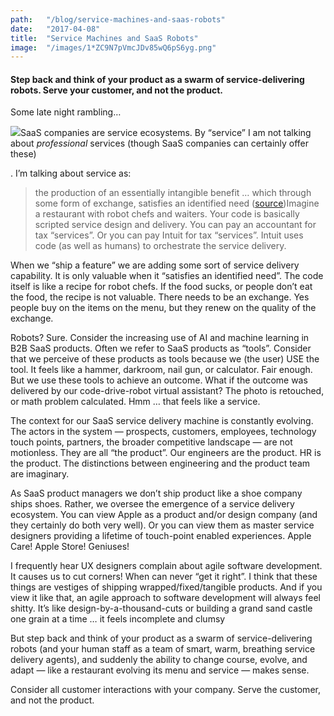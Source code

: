 ```yaml
---
path:	"/blog/service-machines-and-saas-robots"
date:	"2017-04-08"
title:	"Service Machines and SaaS Robots"
image:	"/images/1*ZC9N7pVmcJDv85wQ6pS6yg.png"
---
```


#### Step back and think of your product as a swarm of service-delivering robots. Serve your customer, and not the product.

Some late night rambling…

![](/images/1*ZC9N7pVmcJDv85wQ6pS6yg.png)SaaS companies are service ecosystems. By “service” I am not talking about *professional* services (though SaaS companies can certainly offer these)

. I’m talking about service as:


> the production of an essentially intangible benefit … which through some form of exchange, satisfies an identified need ([source](https://www.archives.gov/preservation/products/definitions/products-services.html))Imagine a restaurant with robot chefs and waiters. Your code is basically scripted service design and delivery. You can pay an accountant for tax “services”. Or you can pay Intuit for tax “services”. Intuit uses code (as well as humans) to orchestrate the service delivery.

When we “ship a feature” we are adding some sort of service delivery capability. It is only valuable when it “satisfies an identified need”. The code itself is like a recipe for robot chefs. If the food sucks, or people don’t eat the food, the recipe is not valuable. There needs to be an exchange. Yes people buy on the items on the menu, but they renew on the quality of the exchange.

Robots? Sure. Consider the increasing use of AI and machine learning in B2B SaaS products. Often we refer to SaaS products as “tools”. Consider that we perceive of these products as tools because we (the user) USE the tool. It feels like a hammer, darkroom, nail gun, or calculator. Fair enough. But we use these tools to achieve an outcome. What if the outcome was delivered by our code-drive-robot virtual assistant? The photo is retouched, or math problem calculated. Hmm … that feels like a service.

The context for our SaaS service delivery machine is constantly evolving. The actors in the system — prospects, customers, employees, technology touch points, partners, the broader competitive landscape — are not motionless. They are all “the product”. Our engineers are the product. HR is the product. The distinctions between engineering and the product team are imaginary.

As SaaS product managers we don’t ship product like a shoe company ships shoes. Rather, we oversee the emergence of a service delivery ecosystem. You can view Apple as a product and/or design company (and they certainly do both very well). Or you can view them as master service designers providing a lifetime of touch-point enabled experiences. Apple Care! Apple Store! Geniuses!

I frequently hear UX designers complain about agile software development. It causes us to cut corners! When can never “get it right”. I think that these things are vestiges of shipping wrapped/fixed/tangible products. And if you view it like that, an agile approach to software development will always feel shitty. It’s like design-by-a-thousand-cuts or building a grand sand castle one grain at a time … it feels incomplete and clumsy

But step back and think of your product as a swarm of service-delivering robots (and your human staff as a team of smart, warm, breathing service delivery agents), and suddenly the ability to change course, evolve, and adapt — like a restaurant evolving its menu and service — makes sense.

Consider all customer interactions with your company. Serve the customer, and not the product.

